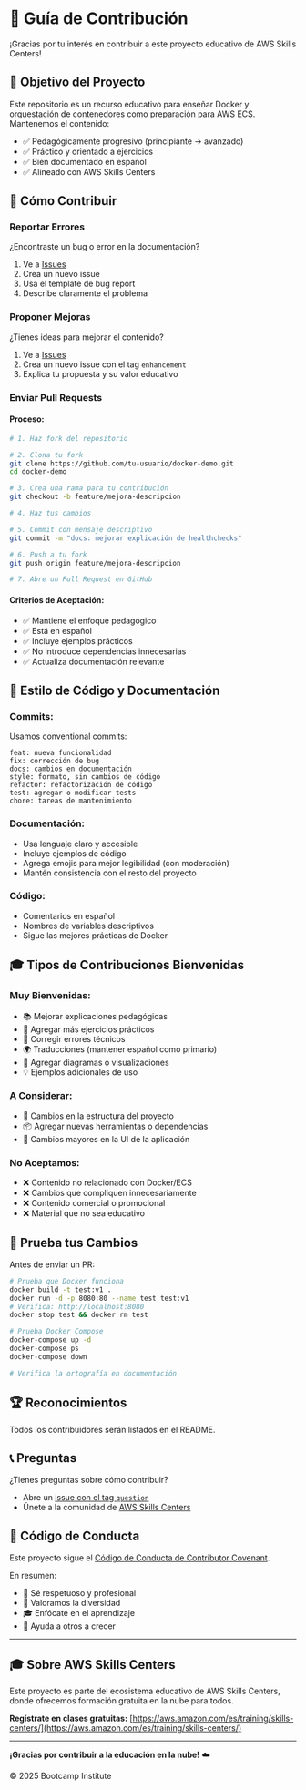 # 🤝 Guía de Contribución

¡Gracias por tu interés en contribuir a este proyecto educativo de AWS Skills Centers!

## 🎯 Objetivo del Proyecto

Este repositorio es un recurso educativo para enseñar Docker y orquestación de contenedores como preparación para AWS ECS. Mantenemos el contenido:

- ✅ Pedagógicamente progresivo (principiante → avanzado)
- ✅ Práctico y orientado a ejercicios
- ✅ Bien documentado en español
- ✅ Alineado con AWS Skills Centers

## 🌟 Cómo Contribuir

### Reportar Errores

¿Encontraste un bug o error en la documentación?

1. Ve a [Issues](https://github.com/tuusuario/docker-demo/issues)
2. Crea un nuevo issue
3. Usa el template de bug report
4. Describe claramente el problema

### Proponer Mejoras

¿Tienes ideas para mejorar el contenido?

1. Ve a [Issues](https://github.com/tuusuario/docker-demo/issues)
2. Crea un nuevo issue con el tag `enhancement`
3. Explica tu propuesta y su valor educativo

### Enviar Pull Requests

#### Proceso:

```bash
# 1. Haz fork del repositorio

# 2. Clona tu fork
git clone https://github.com/tu-usuario/docker-demo.git
cd docker-demo

# 3. Crea una rama para tu contribución
git checkout -b feature/mejora-descripcion

# 4. Haz tus cambios

# 5. Commit con mensaje descriptivo
git commit -m "docs: mejorar explicación de healthchecks"

# 6. Push a tu fork
git push origin feature/mejora-descripcion

# 7. Abre un Pull Request en GitHub
```

#### Criterios de Aceptación:

- ✅ Mantiene el enfoque pedagógico
- ✅ Está en español
- ✅ Incluye ejemplos prácticos
- ✅ No introduce dependencias innecesarias
- ✅ Actualiza documentación relevante

## 📝 Estilo de Código y Documentación

### Commits:

Usamos conventional commits:

```
feat: nueva funcionalidad
fix: corrección de bug
docs: cambios en documentación
style: formato, sin cambios de código
refactor: refactorización de código
test: agregar o modificar tests
chore: tareas de mantenimiento
```

### Documentación:

- Usa lenguaje claro y accesible
- Incluye ejemplos de código
- Agrega emojis para mejor legibilidad (con moderación)
- Mantén consistencia con el resto del proyecto

### Código:

- Comentarios en español
- Nombres de variables descriptivos
- Sigue las mejores prácticas de Docker

## 🎓 Tipos de Contribuciones Bienvenidas

### Muy Bienvenidas:

- 📚 Mejorar explicaciones pedagógicas
- 🎯 Agregar más ejercicios prácticos
- 🐛 Corregir errores técnicos
- 🌍 Traducciones (mantener español como primario)
- 📖 Agregar diagramas o visualizaciones
- 💡 Ejemplos adicionales de uso

### A Considerar:

- 🔧 Cambios en la estructura del proyecto
- 📦 Agregar nuevas herramientas o dependencias
- 🎨 Cambios mayores en la UI de la aplicación

### No Aceptamos:

- ❌ Contenido no relacionado con Docker/ECS
- ❌ Cambios que compliquen innecesariamente
- ❌ Contenido comercial o promocional
- ❌ Material que no sea educativo

## 🧪 Prueba tus Cambios

Antes de enviar un PR:

```bash
# Prueba que Docker funciona
docker build -t test:v1 .
docker run -d -p 8080:80 --name test test:v1
# Verifica: http://localhost:8080
docker stop test && docker rm test

# Prueba Docker Compose
docker-compose up -d
docker-compose ps
docker-compose down

# Verifica la ortografía en documentación
```

## 🏆 Reconocimientos

Todos los contribuidores serán listados en el README.

## 📞 Preguntas

¿Tienes preguntas sobre cómo contribuir?

- Abre un [issue con el tag `question`](https://github.com/tuusuario/docker-demo/issues)
- Únete a la comunidad de [AWS Skills Centers](https://aws.amazon.com/es/training/skills-centers/)

## 📜 Código de Conducta

Este proyecto sigue el [Código de Conducta de Contributor Covenant](https://www.contributor-covenant.org/es/version/2/1/code_of_conduct/).

En resumen:

- 🤝 Sé respetuoso y profesional
- 🌈 Valoramos la diversidad
- 🎓 Enfócate en el aprendizaje
- 💪 Ayuda a otros a crecer

---

## 🎓 Sobre AWS Skills Centers

Este proyecto es parte del ecosistema educativo de AWS Skills Centers, donde ofrecemos formación gratuita en la nube para todos.

**Regístrate en clases gratuitas:** [https://aws.amazon.com/es/training/skills-centers/](https://aws.amazon.com/es/training/skills-centers/)

---

**¡Gracias por contribuir a la educación en la nube!** ☁️

© 2025 Bootcamp Institute

